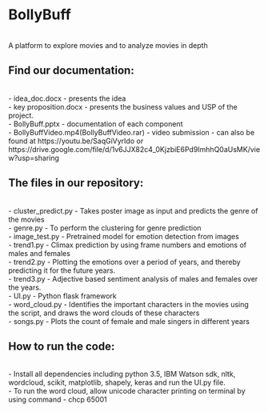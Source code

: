 # BollyBuff
</br>
A platform to explore movies and to analyze movies in depth

## Find our documentation:
</br>
 - idea_doc.docx - presents the idea <br/>
 - key proposition.docx - presents the business values and USP of the project. <br/>
 - BollyBuff.pptx - documentation of each component </br>
 - BollyBuffVideo.mp4(BollyBuffVideo.rar) - video submission - can also be found at https://youtu.be/SaqGiVyrIdo or https://drive.google.com/file/d/1v6JJX82c4_0KjzbiE6Pd9ImhhQ0aUsMK/view?usp=sharing
 
## The files in our repository:
</br>
 - cluster_predict.py - Takes poster image as input and predicts the genre of the movies</br>
 - genre.py - To perform the clustering for genre prediction </br>
 - image_test.py - Pretrained model for emotion detection from images </br>
 - trend1.py - Climax prediction by using frame numbers and emotions of males and females </br>
 - trend2.py - Plotting the emotions over a period of years, and thereby predicting it for the future years. </br>
 - trend3.py - Adjective based sentiment analysis of males and females over the years. </br>
 - UI.py - Python flask framework </br>
 - word_cloud.py - Identifies the important characters in the movies using the script, and draws the word clouds of these characters </br>
 - songs.py - Plots the count of female and male singers in different years </br>

## How to run the code:
</br>
 - Install all dependencies including python 3.5, IBM Watson sdk, nltk, wordcloud, scikit, matplotlib, shapely, keras and run the UI.py file. </br>
 - To run the word cloud, allow unicode character printing on terminal by using command - chcp 65001

